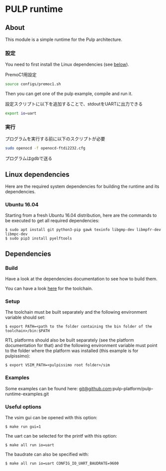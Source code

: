 # PULP runtime


## About

This module is a simple runtime for the Pulp architecture.

### 設定

You need to first install the Linux dependencies (see [below](#dependencies)).

PremoC1用設定

```sh
source configs/premoc1.sh
```

Then you can get one of the pulp example, compile and run it.

設定スクリプトに以下を追加することで、stdoutをUARTに出力できる

```sh
export io=uart
```

### 実行

プログラムを実行する前に以下のスクリプトが必要
```sh
sudo openocd -f openocd-ftdi2232.cfg
```

プログラムはgdbで送る

## Linux dependencies

Here are the required system dependencies for building the runtime and its dependencies.

### Ubuntu 16.04

Starting from a fresh Ubuntu 16.04 distribution, here are the commands to be executed to get all required dependencies:

    $ sudo apt install git python3-pip gawk texinfo libgmp-dev libmpfr-dev libmpc-dev
    $ sudo pip3 install pyelftools

## Dependencies

### Build

Have a look at the dependencies documentation to see how to build them.

You can have a look [here](https://github.com/pulp-platform/pulp-riscv-gnu-toolchain.git) for the toolchain.

### Setup

The toolchain must be built separately and the following environment variable should set:

    $ export PATH=<path to the folder containing the bin folder of the toolchain>/bin:$PATH

RTL platforms should also be built separately (see the platform documentation for that) and the following
environment variable must point to the folder where the platform was installed (this example is for pulpissimo):

    $ export VSIM_PATH=<pulpissimo root folder>/sim

### Examples

Some examples can be found here: git@github.com:pulp-platform/pulp-runtime-examples.git

### Useful options

The vsim gui can be opened with this option:

    $ make run gui=1

The uart can be selected for the printf with this option:

    $ make all run io=uart

The baudrate can also be specified with:

    $ make all run io=uart CONFIG_IO_UART_BAUDRATE=9600